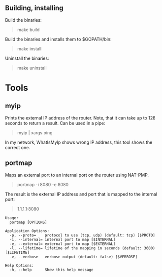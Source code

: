 
## Building, installing
Build the binaries:
>make build

Build the binaries and installs them to $GOPATH/bin:

>make install

Uninstall the binaries:
>make uninstall

# Tools

## myip

Prints the external IP address of the router. Note, that it can take up to 128 seconds to return a result. Can be used in a pipe:

>myip | xargs ping

In my network, WhatIsMyIp shows wrong IP address, this tool shows the correct one.

## portmap

Maps an external port to an internal port on the router using NAT-PMP.
> portmap -i 8080 -e 8080

The result is the external IP address and port that is mapped to the internal port:
> 1.1.1.1:8080

```
Usage:
  portmap [OPTIONS]

Application Options:
  -p, --proto=    protocol to use (tcp, udp) (default: tcp) [$PROTO]
  -i, --internal= internal port to map [$INTERNAL]
  -e, --external= external port to map [$EXTERNAL]
  -l, --lifetime= lifetime of the mapping in seconds (default: 3600) [$LIFETIME]
  -v, --verbose   verbose output (default: false) [$VERBOSE]

Help Options:
  -h, --help      Show this help message
```